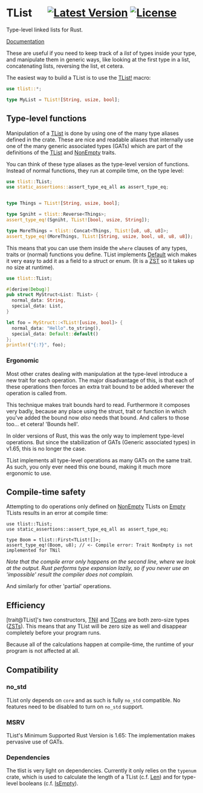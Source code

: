# TList &emsp; [![Latest Version]][crates.io] [![License]][license path]


[Latest Version]: https://img.shields.io/crates/v/tlist.svg
[crates.io]: https://crates.io/crates/tlist
[License]: https://img.shields.io/badge/license-MIT-blue.svg
[license path]: https://github.com/qqwy/rust-tlist/blob/main/LICENSE

Type-level linked lists for Rust.

[Documentation](https://docs.rs/tlist/latest/)


These are useful if you need to keep track of a _list_ of types inside your type,
and manipulate them in generic ways, like looking at the first type in a list, concatenating lists, reversing the list, et cetera.



The easiest way to build a TList is to use the [TList!](https://docs.rs/tlist/latest/tlist/macro.TList.html) macro:

```rust
use tlist::*;

type MyList = TList![String, usize, bool];
```

## Type-level functions

Manipulation of a [TList](https://docs.rs/tlist/latest/tlist/trait.TList.html) is done by using one of the many type aliases defined in the crate.
These are nice and readable aliases that internally use one of the many generic associated types (GATs) which are part of the definitions of the [TList](https://docs.rs/tlist/latest/tlist/trait.TList.html) and [NonEmpty](https://docs.rs/tlist/latest/tlist/trait.NonEmpty.html) traits.

You can think of these type aliases as the type-level version of functions. Instead of normal functions, they run at compile time, on the type level:

```rust
use tlist::TList;
use static_assertions::assert_type_eq_all as assert_type_eq;


type Things = TList![String, usize, bool];

type Sgniht = tlist::Reverse<Things>;
assert_type_eq!(Sgniht, TList![bool, usize, String]);

type MoreThings = tlist::Concat<Things, TList![u8, u8, u8]>;
assert_type_eq!(MoreThings, TList![String, usize, bool, u8, u8, u8]);
```

This means that you can use them inside the `where` clauses of any types, traits or (normal) functions you define.
TList implements [Default](https://doc.rust-lang.org/core/default/trait.Default.html) wich makes it very easy to add it as a field to a struct or enum.
(It is a [ZST](https://doc.rust-lang.org/nomicon/exotic-sizes.html#zero-sized-types-zsts) so it takes up no size at runtime).

```rust
use tlist::TList;

#[derive(Debug)]
pub struct MyStruct<List: TList> {
  normal_data: String,
  special_data: List,
}

let foo = MyStruct::<TList![usize, bool]> {
  normal_data: "Hello".to_string(),
  special_data: Default::default()
};
println!("{:?}", foo);
```

### Ergonomic

Most other crates dealing with manipulation at the type-level introduce a new trait for each operation. The major disadvantage of this, is that each of these operations then forces an extra trait bound to be added wherever the operation is called from.

This technique makes trait bounds hard to read. Furthermore it composes very badly, because any place using the struct, trait or function in which you've added the bound now _also_ needs that bound. And callers to those too... et cetera! 'Bounds hell'.

In older versions of Rust, this was the only way to implement type-level operations. But since the stabilization of GATs (Generic associated types) in v1.65, this is no longer the case.

TList implements all type-level operations as many GATs on the same trait.
As such, you only ever need this one bound, making it much more ergonomic to use.

## Compile-time safety

Attempting to do operations only defined on [NonEmpty](https://docs.rs/tlist/latest/tlist/trait.NonEmpty.html) TLists on [Empty](https://docs.rs/tlist/latest/tlist/trait.Empty.html) TLists
results in an error at compile time:

```compile_fail
use tlist::TList;
use static_assertions::assert_type_eq_all as assert_type_eq;

type Boom = tlist::First<TList![]>;
assert_type_eq!(Boom, u8); // <- Compile error: Trait NonEmpty is not implemented for TNil
```

_Note that the compile error only happens on the second line, where we look at the output.
Rust performs type expansion lazily, so if you never use an 'impossible' result the compiler does not complain._

And similarly for other 'partial' operations.

## Efficiency

[trait@TList]'s two constructors, [TNil](https://docs.rs/tlist/latest/tlist/struct.TNil.html) and [TCons](https://docs.rs/tlist/latest/tlist/struct.TCons.html) are both zero-size types ([ZSTs](https://doc.rust-lang.org/nomicon/exotic-sizes.html#zero-sized-types-zsts)).
This means that any TList will be zero size as well and disappear completely before your program runs.

Because all of the calculations happen at compile-time, the runtime of your program is not affected at all.

## Compatibility

### no_std

TList only depends on `core` and as such is fully `no_std` compatible.
No features need to be disabled to turn on `no_std` support.

### MSRV

TList's Minimum Supported Rust Version is 1.65: The implementation makes pervasive use of GATs.

### Dependencies

The tlist is very light on dependencies. Currently it only relies on the `typenum` crate, which is used to calculate the length of a TList (c.f. [Len](https://docs.rs/tlist/latest/tlist/type.Len.html)) and for type-level booleans (c.f. [IsEmpty](https://docs.rs/tlist/latest/tlist/type.IsEmpty.html)).
